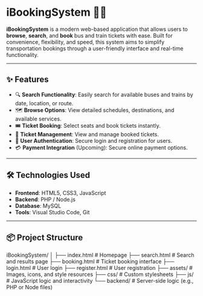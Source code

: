 # iBookingSystem 🚆🚌

**iBookingSystem** is a modern web-based application that allows users to **browse**, **search**, and **book** bus and train tickets with ease. Built for convenience, flexibility, and speed, this system aims to simplify transportation bookings through a user-friendly interface and real-time functionality.

---

## ✨ Features

- 🔍 **Search Functionality**: Easily search for available buses and trains by date, location, or route.
- 🗺️ **Browse Options**: View detailed schedules, destinations, and available services.
- 🎟️ **Ticket Booking**: Select seats and book tickets instantly.
- 🧾 **Ticket Management**: View and manage booked tickets.
- 🔐 **User Authentication**: Secure login and registration for users.
- 💳 **Payment Integration** (Upcoming): Secure online payment options.

---

## 🛠️ Technologies Used

- **Frontend**: HTML5, CSS3, JavaScript
- **Backend**: PHP / Node.js 
- **Database**: MySQL 
- **Tools**: Visual Studio Code, Git

---

## 📦 Project Structure

iBookingSystem/
│
├── index.html # Homepage
├── search.html # Search and results page
├── booking.html # Ticket booking interface
├── login.html # User login
├── register.html # User registration
├── assets/ # Images, icons, and style resources
├── css/ # Custom stylesheets
├── js/ # JavaScript logic and interactivity
└── backend/ # Server-side logic (e.g., PHP or Node files)
